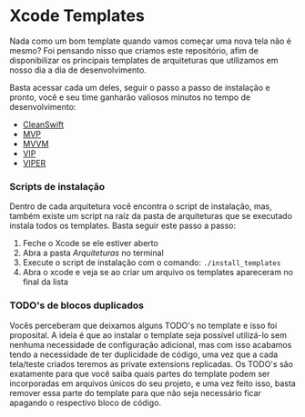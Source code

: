 # Xcode Templates

Nada como um bom template quando vamos começar uma nova tela não é mesmo? Foi pensando nisso que criamos este repositório, afim de disponibilizar os principais templates de arquiteturas que utilizamos em nosso dia a dia de desenvolvimento. 

Basta acessar cada um deles, seguir o passo a passo de instalação e pronto, você e seu time ganharão valiosos minutos no tempo de desenvolvimento: 

- [CleanSwift](/Arquiteturas/CleanSwift)
- [MVP](/Arquiteturas/MVP)
- [MVVM](/Arquiteturas/MVVM)
- [VIP](/Arquiteturas/VIP)
- [VIPER](/Arquiteturas/VIPER)

### Scripts de instalação

Dentro de cada arquitetura você encontra o script de instalação, mas, também existe um script na raíz da pasta de arquiteturas que se executado instala todos os templates. Basta seguir este passo a passo:

1. Feche o Xcode se ele estiver aberto
2. Abra a pasta *Arquiteturas* no terminal
3. Execute o script de instalação com o comando: `./install_templates`
4. Abra o xcode e veja se ao criar um arquivo os templates apareceram no final da lista

### TODO's de blocos duplicados

Vocês perceberam que deixamos alguns TODO's no template e isso foi proposital. A ideia é que ao instalar o template seja possível utilizá-lo sem nenhuma necessidade de configuração adicional, mas com isso acabamos tendo a necessidade de ter duplicidade de código, uma vez que a cada tela/teste criados teremos as private extensions replicadas. Os TODO's são exatamente para que você saiba quais partes do template podem ser incorporadas em arquivos únicos do seu projeto, e uma vez feito isso, basta remover essa parte do template para que não seja necessário ficar apagando o respectivo bloco de código.

